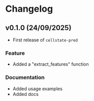 # Changelog

<!--next-version-placeholder-->


## v0.1.0 (24/09/2025)

- First release of `cellstate-pred`

### Feature

- Added a "extract_features" function

### Documentation

- Added usage examples
- Added docs




